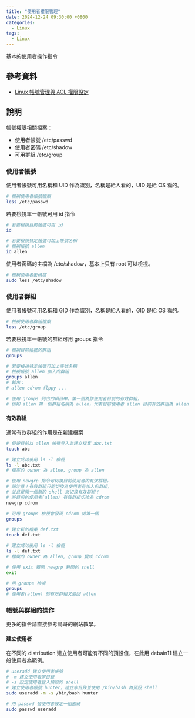 ```yaml
---
title: "使用者權限管理"
date: 2024-12-24 09:30:00 +0800
categories: 
  - Linux
tags:
  - Linux
---
```


基本的使用者操作指令

## 參考資料

- [Linux 帳號管理與 ACL 權限設定](https://linux.vbird.org/linux_basic/centos7/0410accountmanager.php#account)

## 說明

帳號權限相關檔案：

- 使用者帳號 /etc/passwd
- 使用者密碼 /etc/shadow
- 可用群組 /etc/group

### 使用者帳號

使用者帳號可用名稱和 UID 作為識別，名稱是給人看的，UID 是給 OS 看的。

```bash
# 檢視使用者帳號檔案
less /etc/passwd
```

若要檢視單一帳號可用 id 指令

```bash
# 若要檢視目前帳號可用 id
id

# 若要檢視特定帳號可加上帳號名稱
# 檢視帳號 allen
id allen
```

使用者密碼的主檔為 /etc/shadow，基本上只有 root 可以檢視。

```bash
# 檢視使用者密碼檔
sudo less /etc/shadow
```

### 使用者群組

使用者帳號可用名稱和 GID 作為識別，名稱是給人看的，GID 是給 OS 看的。

```bash
# 檢視使用者群組檔案
less /etc/group
```

若要檢視單一帳號的群組可用 groups 指令

```bash
# 檢視目前帳號的群組
groups

# 若要檢視特定帳號可加上帳號名稱
# 檢視帳號 allen 加入的群組
groups allen
# 輸出：
# allen cdrom flppy ...

# 使用 groups 列出的項目中，第一個為該使用者目前的有效群組，
# 例如 allen 第一個群組名稱為 allen，代表目前使用者 allen 目前有效群組為 allen
```

#### 有效群組

通常有效群組的作用是在新建檔案

```bash
# 假設目前以 allen 帳號登入並建立檔案 abc.txt
touch abc

# 建立成功後用 ls -l 檢視
ls -l abc.txt
# 檔案的 owner 為 allne, group 為 allen

# 使用 newgrp 指令可切換目前使用者的有效群組，
# 請注意！有效群組只能切換為使用者有加入的群組，
# 並且是開一個新的 shell 來切換有效群組！
# 將目前的使用者(allen) 有效群組切換為 cdrom
newgrp cdrom

# 可用 groups 檢視會發現 cdrom 排第一個
groups

# 建立新的檔案 def.txt
touch def.txt

# 建立成功後用 ls -l 檢視
ls -l def.txt
# 檔案的 owner 為 allen, group 變成 cdrom

# 使用 exit 離開 newgrp 新開的 shell
exit

# 用 groups 檢視
groups
# 使用者(allen) 的有效群組又變回 allen

```

### 帳號與群組的操作

更多的指令請直接參考鳥哥的網站教學。

#### 建立使用者

在不同的 distribution 建立使用者可能有不同的預設值，在此用 debain11 建立一般使用者為範例。

```bash
# useradd 建立使用者帳號
# -m 建立使用者家目錄
# -s 設定使用者登入預設的 shell
# 建立使用者帳號 hunter，建立家目錄並使用 /bin/bash 為預設 shell
sudo useradd -m -s /bin/bash hunter

# 用 passwd 替使用者設定一組密碼
sudo passwd useradd

```
